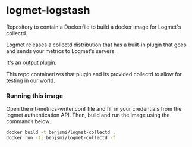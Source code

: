 # logmet-logstash

Repository to contain a Dockerfile to build a docker image for Logmet's collectd.

Logmet releases a collectd distribution that has a built-in  plugin that goes and
sends your metrics to Logmet's servers.

It's an output plugin.

This repo containerizes that plugin and its provided collectd to allow for testing in our world.

### Running this image

Open the mt-metrics-writer.conf file and fill in your credentials from the logmet authentication API.  Then,
build and run the image using the commands below.

```bash
docker build -t benjsmi/logmet-collectd .
docker run -ti benjsmi/logmet-collectd -f
```
